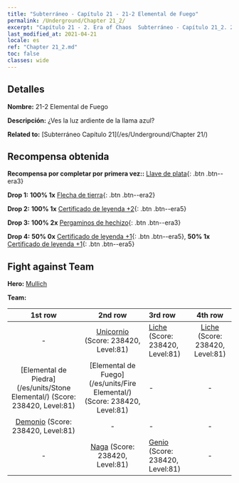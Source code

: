 ```yaml
---
title: "Subterráneo - Capítulo 21 - 21-2 Elemental de Fuego"
permalink: /Underground/Chapter 21_2/
excerpt: "Capítulo 21 - 2. Era of Chaos  Subterráneo - Capítulo 21_2. 21-2 Elemental de Fuego"
last_modified_at: 2021-04-21
locale: es
ref: "Chapter 21_2.md"
toc: false
classes: wide
---
```


## Detalles

 **Nombre:** 21-2 Elemental de Fuego

 **Descripción:** ¿Ves la luz ardiente de la llama azul?

 **Related to:** [Subterráneo Capítulo 21](/es/Underground/Chapter 21/)

## Recompensa obtenida

 **Recompensa por completar por primera vez::** [Llave de plata](/es/Items/con_693/){: .btn .btn--era3}

 **Drop 1:** **100% 1x** [Flecha de tierra](/es/Items/her_464/){: .btn .btn--era2}

 **Drop 2:** **100% 1x** [Certificado de leyenda +2](/es/Items/mat_81/){: .btn .btn--era5}

 **Drop 3:** **100% 2x** [Pergaminos de hechizo](/es/Items/con_694/){: .btn .btn--era3}

 **Drop 4:** **50% 0x** [Certificado de leyenda +1](/es/Items/mat_74/){: .btn .btn--era5}, **50% 1x** [Certificado de leyenda +1](/es/Items/mat_74/){: .btn .btn--era5}


## Fight against Team
 **Hero:** [Mullich](/es/heroes/Mullich/)

 **Team:**


  | 1st row | 2nd row | 3rd row | 4th row |
  |:----:|:----:|:----|:----:|
  | - | [Unicornio](/es/units/Unicorn/) (Score: 238420, Level:81)  | [Liche](/es/units/Lich/) (Score: 238420, Level:81)  | [Liche](/es/units/Lich/) (Score: 238420, Level:81)  |
  | [Elemental de Piedra](/es/units/Stone Elemental/) (Score: 238420, Level:81)  | [Elemental de Fuego](/es/units/Fire Elemental/) (Score: 238420, Level:81)  | - | - |
  | [Demonio](/es/units/Demon/) (Score: 238420, Level:81)  | - | - | - |
  | - | [Naga](/es/units/Naga/) (Score: 238420, Level:81)  | [Genio](/es/units/Genie/) (Score: 238420, Level:81)  | - |


